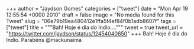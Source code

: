
+++
author = "Jaydson Gomes"
categories = ["tweet"]
date = "Mon Apr 19 12:55:54 +0000 2010"
draft = false
image = "No media found for this Tweet"
slug = "06e79b19ea480412e1ffa5f4ef84f0b1adb8607f"
tags = ["tweet"]
title = """Bah! Hoje é dia do Indio...."""
tweet = true
tweet_url = "https://twitter.com/jaydson/status/12454040650"
+++
Bah! Hoje é dia do Indio. Parabéns @mackunaima
